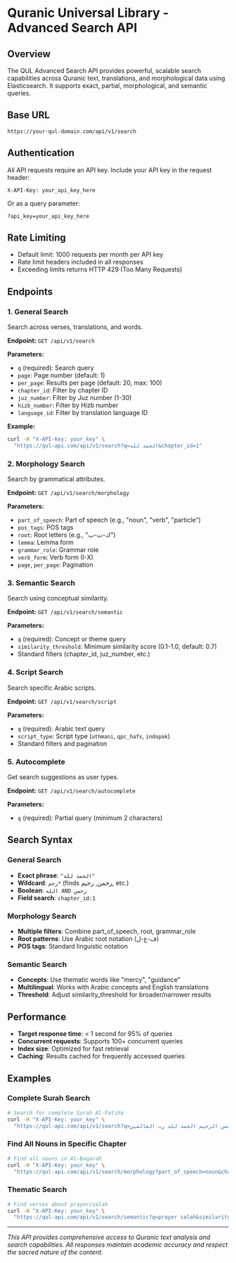 # Quranic Universal Library - Advanced Search API

## Overview

The QUL Advanced Search API provides powerful, scalable search capabilities across Quranic text, translations, and morphological data using Elasticsearch. It supports exact, partial, morphological, and semantic queries.

## Base URL

```
https://your-qul-domain.com/api/v1/search
```

## Authentication

All API requests require an API key. Include your API key in the request header:

```
X-API-Key: your_api_key_here
```

Or as a query parameter:

```
?api_key=your_api_key_here
```

## Rate Limiting

- Default limit: 1000 requests per month per API key
- Rate limit headers included in all responses
- Exceeding limits returns HTTP 429 (Too Many Requests)

## Endpoints

### 1. General Search

Search across verses, translations, and words.

**Endpoint:** `GET /api/v1/search`

**Parameters:**
- `q` (required): Search query
- `page`: Page number (default: 1)
- `per_page`: Results per page (default: 20, max: 100)
- `chapter_id`: Filter by chapter ID
- `juz_number`: Filter by Juz number (1-30)
- `hizb_number`: Filter by Hizb number
- `language_id`: Filter by translation language ID

**Example:**
```bash
curl -H "X-API-Key: your_key" \
  "https://qul-api.com/api/v1/search?q=الحمد لله&chapter_id=1"
```

### 2. Morphology Search

Search by grammatical attributes.

**Endpoint:** `GET /api/v1/search/morphology`

**Parameters:**
- `part_of_speech`: Part of speech (e.g., "noun", "verb", "particle")
- `pos_tags`: POS tags
- `root`: Root letters (e.g., "ك-ت-ب")
- `lemma`: Lemma form
- `grammar_role`: Grammar role
- `verb_form`: Verb form (I-X)
- `page`, `per_page`: Pagination

### 3. Semantic Search

Search using conceptual similarity.

**Endpoint:** `GET /api/v1/search/semantic`

**Parameters:**
- `q` (required): Concept or theme query
- `similarity_threshold`: Minimum similarity score (0.1-1.0, default: 0.7)
- Standard filters (chapter_id, juz_number, etc.)

### 4. Script Search

Search specific Arabic scripts.

**Endpoint:** `GET /api/v1/search/script`

**Parameters:**
- `q` (required): Arabic text query
- `script_type`: Script type (`uthmani`, `qpc_hafs`, `indopak`)
- Standard filters and pagination

### 5. Autocomplete

Get search suggestions as user types.

**Endpoint:** `GET /api/v1/search/autocomplete`

**Parameters:**
- `q` (required): Partial query (minimum 2 characters)

## Search Syntax

### General Search
- **Exact phrase**: `"الحمد لله"` 
- **Wildcard**: `رحم*` (finds رحمن, رحيم, etc.)
- **Boolean**: `الله AND رحمن`
- **Field search**: `chapter_id:1`

### Morphology Search
- **Multiple filters**: Combine part_of_speech, root, grammar_role
- **Root patterns**: Use Arabic root notation (ف-ع-ل)
- **POS tags**: Standard linguistic notation

### Semantic Search
- **Concepts**: Use thematic words like "mercy", "guidance"
- **Multilingual**: Works with Arabic concepts and English translations
- **Threshold**: Adjust similarity_threshold for broader/narrower results

## Performance

- **Target response time**: < 1 second for 95% of queries
- **Concurrent requests**: Supports 100+ concurrent queries
- **Index size**: Optimized for fast retrieval
- **Caching**: Results cached for frequently accessed queries

## Examples

### Complete Surah Search
```bash
# Search for complete Surah Al-Fatiha
curl -H "X-API-Key: your_key" \
  "https://qul-api.com/api/v1/search?q=بسم الله الرحمن الرحيم الحمد لله رب العالمين"
```

### Find All Nouns in Specific Chapter
```bash
# Find all nouns in Al-Baqarah
curl -H "X-API-Key: your_key" \
  "https://qul-api.com/api/v1/search/morphology?part_of_speech=noun&chapter_id=2"
```

### Thematic Search
```bash
# Find verses about prayer/salah
curl -H "X-API-Key: your_key" \
  "https://qul-api.com/api/v1/search/semantic?q=prayer salah&similarity_threshold=0.6"
```

---

*This API provides comprehensive access to Quranic text analysis and search capabilities. All responses maintain academic accuracy and respect the sacred nature of the content.*